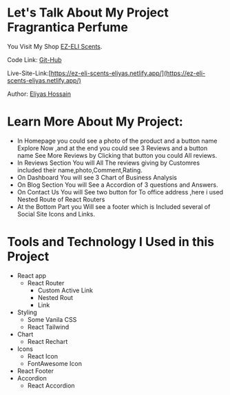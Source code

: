 # Let's Talk About My Project Fragrantica Perfume

You Visit My Shop [EZ-ELI Scents](https://ez-eli-scents-eliyas.netlify.app/).

Code Link: [Git-Hub](https://github.com/programming-hero-web-course-4/product-analysis-website-eliyas700)

Live-Site-Link:[https://ez-eli-scents-eliyas.netlify.app/](https://ez-eli-scents-eliyas.netlify.app/)

Author: [Eliyas Hossain](https://www.linkedin.com/in/eliyas-hossain-55867b82/)

# Learn More About My Project:

- In Homepage you could see a photo of the product and a button name Explore Now ,and at the end you could see 3 Reviews and a button name See More Reviews by Clicking that button you could All reviews.
- In Reviews Section You will All The reviews giving by Customres included their name,photo,Comment,Rating.
- On Dashboard You will see 3 Chart of Business Analysis
- On Blog Section You will See a Accordion of 3 questions and Answers.
- On Contact Us You will See two button for To office address ,here i used Nested Route of React Routers
- At the Bottom Part you Will see a footer which is Included several of Social Site Icons and Links.

# Tools and Technology I Used in this Project

- React app
  - React Router
    - Custom Active Link
    - Nested Rout
    - Link
- Styling
  - Some Vanila CSS
  - React Tailwind
- Chart
  - React Rechart
- Icons
  - React Icon
  - FontAwesome Icon
- React Footer
- Accordion
  - React Accordion

